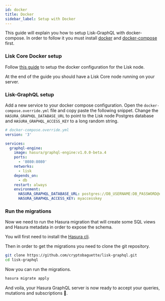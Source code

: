 ```yaml
---
id: docker
title: Docker
sidebar_label: Setup with Docker
---
```


This guide will explain you how to setup Lisk-GraphQL with docker-compose. In order to follow it you must install [docker](https://www.docker.com/) and [docker-compose](https://docs.docker.com/compose/) first.

### Lisk Core Docker setup

Follow [this guide](https://lisk.io/documentation/lisk-core/setup/docker) to setup the docker configuration for the Lisk node.

At the end of the guide you should have a Lisk Core node running on your server.

### Lisk-GraphQL setup

Add a new service to your docker compose configuration. Open the `docker-compose.override.yml` file and copy paste the following snippet. Change the `HASURA_GRAPHQL_DATABASE_URL` to point to the Lisk node Postgres database and `HASURA_GRAPHQL_ACCESS_KEY` to a long random string.

```yml
# docker-compose.override.yml
version: '3'

services:
  graphql-engine:
    image: hasura/graphql-engine:v1.0.0-beta.4
    ports:
      - '8080:8080'
    networks:
      - lisk
    depends_on:
      - db
    restart: always
    environment:
      HASURA_GRAPHQL_DATABASE_URL: postgres://DB_USERNAME:DB_PASSWORD@db:5432/lisk
      HASURA_GRAPHQL_ACCESS_KEY: myaccesskey
```

### Run the migrations

Now we need to run the Hasura migration that will create some SQL views and Hasura metadata in order to expose the schema.

You will first need to install the [Hasura cli](https://docs.hasura.io/1.0/graphql/manual/hasura-cli/install-hasura-cli.html).

Then in order to get the migrations you need to clone the git repository.

```bash
git clone https://github.com/cryptobaguette/lisk-graphql.git
cd lisk-graphql
```

Now you can run the migrations.

```bash
hasura migrate apply
```

And voila, your Hasura GraphQL server is now ready to accept your queries, mutations and subscriptions 🎉.

